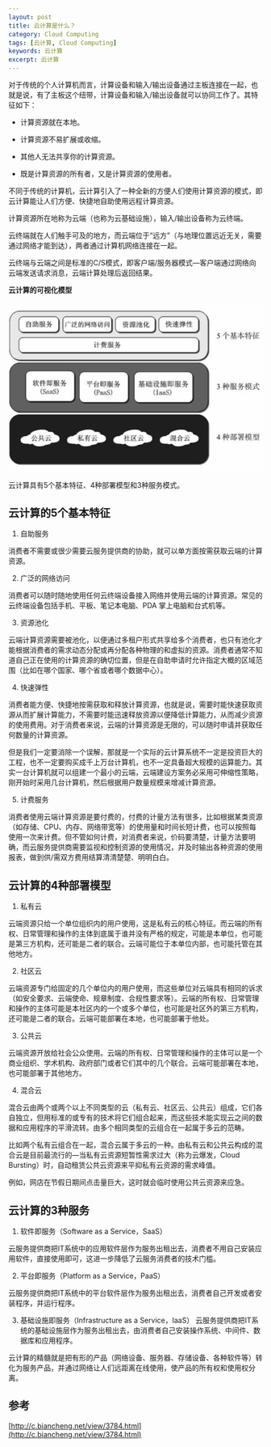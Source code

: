 ```yaml
---
layout: post
title: 云计算是什么？
category: Cloud Computing
tags: [云计算, Cloud Computing]
keywords: 云计算
excerpt: 云计算
---
```


对于传统的个人计算机而言，计算设备和输入/输出设备通过主板连接在一起，也就是说，有了主板这个纽带，计算设备和输入/输出设备就可以协同工作了。其特征如下：

* 计算资源就在本地。

* 计算资源不易扩展或收缩。

* 其他人无法共享你的计算资源。

* 既是计算资源的所有者，又是计算资源的使用者。

不同于传统的计算机，云计算引入了一种全新的方便人们使用计算资源的模式，即云计算能让人们方便、快捷地自助使用远程计算资源。

计算资源所在地称为云端（也称为云基础设施），输入/输出设备称为云终端。

云终端就在人们触手可及的地方，而云端位于“远方”（与地理位置远近无关，需要通过网络才能到达），两者通过计算机网络连接在一起。

云终端与云端之间是标准的C/S模式，即客户端/服务器模式—客户端通过网络向云端发送请求消息，云端计算处理后返回结果。

**云计算的可视化模型**

![](/assets/images/2020/cloud_computing_visual_model.jpg)

云计算具有5个基本特征、4种部署模型和3种服务模式。

## 云计算的5个基本特征

1. 自助服务

消费者不需要或很少需要云服务提供商的协助，就可以单方面按需获取云端的计算资源。

2. 广泛的网络访问

消费者可以随时随地使用任何云终端设备接入网络并使用云端的计算资源。常见的云终端设备包括手机、平板、笔记本电脑、PDA 掌上电脑和台式机等。

3. 资源池化

云端计算资源需要被池化，以便通过多租户形式共享给多个消费者，也只有池化才能根据消费者的需求动态分配或再分配各种物理的和虚拟的资源。消费者通常不知道自己正在使用的计算资源的确切位置，但是在自助申请时允许指定大概的区域范围（比如在哪个国家、哪个省或者哪个数据中心）。

4. 快速弹性

消费者能方便、快捷地按需获取和释放计算资源，也就是说，需要时能快速获取资源从而扩展计算能力，不需要时能迅速释放资源以便降低计算能力，从而减少资源的使用费用。对于消费者来说，云端的计算资源是无限的，可以随时申请并获取任何数量的计算资源。

但是我们一定要消除一个误解，那就是一个实际的云计算系统不一定是投资巨大的工程，也不一定要购买成千上万台计算机，也不一定具备超大规模的运算能力。其实一台计算机就可以组建一个最小的云端，云端建设方案务必采用可伸缩性策略，刚开始时采用几台计算机，然后根据用户数量规模来增减计算资源。

5. 计费服务

消费者使用云端计算资源是要付费的，付费的计量方法有很多，比如根据某类资源（如存储、CPU、内存、网络带宽等）的使用量和时间长短计费，也可以按照每使用一次来计费。但不管如何计费，对消费者来说，价码要清楚，计量方法要明确，而云服务提供商需要监视和控制资源的使用情况，并及时输出各种资源的使用报表，做到供/需双方费用结算清清楚楚、明明白白。

## 云计算的4种部署模型

1. 私有云

云端资源只给一个单位组织内的用户使用，这是私有云的核心特征。而云端的所有权、日常管理和操作的主体到底属于谁并没有严格的规定，可能是本单位，也可能是第三方机构，还可能是二者的联合。云端可能位于本单位内部，也可能托管在其他地方。

2. 社区云

云端资源专门给固定的几个单位内的用户使用，而这些单位对云端具有相同的诉求（如安全要求、云端使命、规章制度、合规性要求等）。云端的所有权、日常管理和操作的主体可能是本社区内的一个或多个单位，也可能是社区外的第三方机构，还可能是二者的联合。云端可能部署在本地，也可能部署于他处。

3. 公共云

云端资源开放给社会公众使用。云端的所有权、日常管理和操作的主体可以是一个商业组织、学术机构、政府部门或者它们其中的几个联合。云端可能部署在本地，也可能部署于其他地方。

4. 混合云

混合云由两个或两个以上不同类型的云（私有云、社区云、公共云）组成，它们各自独立，但用标准的或专有的技术将它们组合起来，而这些技术能实现云之间的数据和应用程序的平滑流转。由多个相同类型的云组合在一起属于多云的范畴。

比如两个私有云组合在一起，混合云属于多云的一种。由私有云和公共云构成的混合云是目前最流行的—当私有云资源短暂性需求过大（称为云爆发，Cloud Bursting）时，自动租赁公共云资源来平抑私有云资源的需求峰值。

例如，网店在节假日期间点击量巨大，这时就会临时使用公共云资源来应急。

## 云计算的3种服务

1. 软件即服务（Software as a Service，SaaS）

云服务提供商把IT系统中的应用软件层作为服务出租出去，消费者不用自己安装应用软件，直接使用即可，这进一步降低了云服务消费者的技术门槛。

2. 平台即服务（Platform as a Service，PaaS）

云服务提供商把IT系统中的平台软件层作为服务出租出去，消费者自己开发或者安装程序，并运行程序。

3. 基础设施即服务（Infrastructure as a Service，IaaS）
云服务提供商把IT系统的基础设施层作为服务出租出去，由消费者自己安装操作系统、中间件、数据库和应用程序。

云计算的精髓就是把有形的产品（网络设备、服务器、存储设备、各种软件等）转化为服务产品，并通过网络让人们远距离在线使用，使产品的所有权和使用权分离。

## 参考

[http://c.biancheng.net/view/3784.html](http://c.biancheng.net/view/3784.html)
